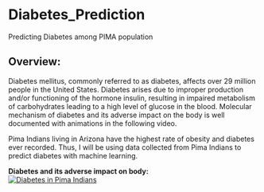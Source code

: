 # Diabetes_Prediction
Predicting Diabetes among PIMA population

## Overview:
Diabetes mellitus, commonly referred to as diabetes, affects over 29 million people in the United States. Diabetes arises due to improper production and/or functioning of the hormone insulin, resulting in impaired metabolism of carbohydrates leading to a high level of glucose in the blood. Molecular mechanism of diabetes and its adverse impact on the body is well documented with animations in the following video. 

Pima Indians living in Arizona have the highest rate of obesity and diabetes ever recorded. Thus, I will be using data collected from Pima Indians to predict diabetes with machine learning. 

**Diabetes and its adverse impact on body:**<br/>
[![Diabetes in Pima Indians](http://img.youtube.com/vi/X9ivR4y03DE/0.jpg)](http://www.youtube.com/watch?v=X9ivR4y03DE) 
